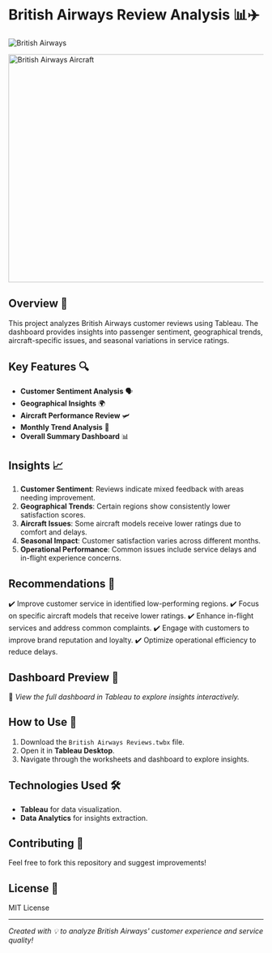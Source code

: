 # British Airways Review Analysis 📊✈️

![British Airways](https://upload.wikimedia.org/wikipedia/commons/thumb/d/da/British_Airways_Logo.svg/2560px-British_Airways_Logo.svg.png)

<img src="https://upload.wikimedia.org/wikipedia/commons/2/2d/British_Airways_Boeing_787-8_G-ZBJF_%2827079049212%29.jpg" width="700" height="450" alt="British Airways Aircraft">

## Overview 🛫
This project analyzes British Airways customer reviews using Tableau. The dashboard provides insights into passenger sentiment, geographical trends, aircraft-specific issues, and seasonal variations in service ratings.

## Key Features 🔍
- **Customer Sentiment Analysis** 🗣️
- **Geographical Insights** 🌍
- **Aircraft Performance Review** 🛩️
- **Monthly Trend Analysis** 📅
- **Overall Summary Dashboard** 📊

## Insights 📈
1. **Customer Sentiment**: Reviews indicate mixed feedback with areas needing improvement.
2. **Geographical Trends**: Certain regions show consistently lower satisfaction scores.
3. **Aircraft Issues**: Some aircraft models receive lower ratings due to comfort and delays.
4. **Seasonal Impact**: Customer satisfaction varies across different months.
5. **Operational Performance**: Common issues include service delays and in-flight experience concerns.

## Recommendations 📝
✔️ Improve customer service in identified low-performing regions.
✔️ Focus on specific aircraft models that receive lower ratings.
✔️ Enhance in-flight services and address common complaints.
✔️ Engage with customers to improve brand reputation and loyalty.
✔️ Optimize operational efficiency to reduce delays.

## Dashboard Preview 🎨
📌 *View the full dashboard in Tableau to explore insights interactively.*

## How to Use 🚀
1. Download the `British Airways Reviews.twbx` file.
2. Open it in **Tableau Desktop**.
3. Navigate through the worksheets and dashboard to explore insights.

## Technologies Used 🛠️
- **Tableau** for data visualization.
- **Data Analytics** for insights extraction.

## Contributing 🤝
Feel free to fork this repository and suggest improvements!

## License 📜
MIT License

---
*Created with 💡 to analyze British Airways' customer experience and service quality!*

